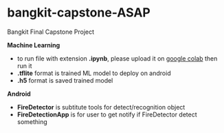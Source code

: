 # bangkit-capstone-ASAP
Bangkit Final Capstone Project

<b>Machine Learning</b>
<ul>
  <li>to run file with extension <b>.ipynb</b>, please upload it on <a href="https://colab.research.google.com/">google colab</a> then run it</li>
  <li><b>.tflite</b> format is trained ML model to deploy on android</li>
  <li><b>.h5</b> format is saved trained model</li>
</ul>

<b>Android</b>
<ul>
  <li><b>FireDetector</b> is subtitute tools for detect/recognition object</li>
  <li><b>FireDetectionApp</b> is for user to get notify if FireDetector detect something</li>
</ul>
